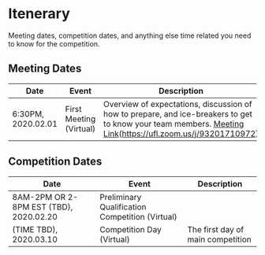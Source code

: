 # Itenerary

Meeting dates, competition dates, and anything else time related you need to know for the competition.

## Meeting Dates

| Date               | Event                   | Description                                                                                                                                                                                     |
|--------------------|-------------------------|-------------------------------------------------------------------------------------------------------------------------------------------------------------------------------------------------|
| 6:30PM, 2020.02.01 | First Meeting (Virtual) | Overview of expectations, discussion of how to prepare, and ice-breakers to get to know your team members. [Meeting Link](https://ufl.zoom.us/j/93201710972)(https://ufl.zoom.us/j/93201710972) |

## Competition Dates

| Date                                   | Event                                           | Description                       |
|----------------------------------------|-------------------------------------------------|-----------------------------------|
| 8AM-2PM OR 2-8PM EST (TBD), 2020.02.20 | Preliminary Qualification Competition (Virtual) |                                   |
| (TIME TBD), 2020.03.10                 | Competition Day (Virtual)                       | The first day of main competition |
